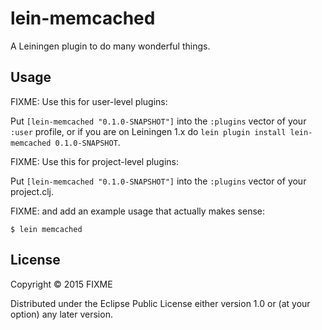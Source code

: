 # lein-memcached

A Leiningen plugin to do many wonderful things.

## Usage

FIXME: Use this for user-level plugins:

Put `[lein-memcached "0.1.0-SNAPSHOT"]` into the `:plugins` vector of your
`:user` profile, or if you are on Leiningen 1.x do `lein plugin install
lein-memcached 0.1.0-SNAPSHOT`.

FIXME: Use this for project-level plugins:

Put `[lein-memcached "0.1.0-SNAPSHOT"]` into the `:plugins` vector of your project.clj.

FIXME: and add an example usage that actually makes sense:

    $ lein memcached

## License

Copyright © 2015 FIXME

Distributed under the Eclipse Public License either version 1.0 or (at
your option) any later version.
